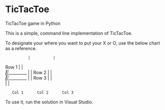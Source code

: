 # TicTacToe
TicTacToe game in Python

This is a simple, command line implementation of TicTacToe.

To designate your where you want to put your X or O, use the below chart as a reference.

              |          |
Row 1         |          |       
     _________|__________|__________
              |          |
Row 2         |          |       
     _________|__________|__________
              |          |
Row 3         |          |       
              |          |

       Col 1      Col 2      Col 3
       
To use it, run the solution in Visual Studio.  
